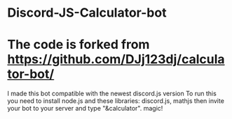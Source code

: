 # Discord-JS-Calculator-bot
# The code is forked from https://github.com/DJj123dj/calculator-bot/
I made this bot compatible with the newest discord.js version
To run this you need to install node.js and these libraries:
discord.js, mathjs
then invite your bot to your server and type "&calculator". magic!

